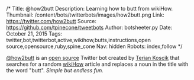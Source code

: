 /*
Title: @how2butt
Description: Learning how to butt from wikiHow.
Thumbnail: /content/bots/twitterbots/images/how2butt.png
Link: https://twitter.com/how2butt
Source: https://github.com/tpinecone/tweetbots
Author: botsheeter.py
Date: October 21, 2015
Tags: twitter,bot,twitterbot,active,wikihow,butts,instructions,open source,opensource,ruby,spine_cone
Nav: hidden
Robots: index,follow
*/

[@how2butt](https://twitter.com/how2butt) is an [open source](https://github.com/tpinecone/tweetbots) Twitter bot created by [Terian Koscik](https://twitter.com/spine_cone) that searches for a random [wikiHow](http://www.wikihow.com/) article and replaces a noun in the title with the word "butt". *Simple but endless fun.*
